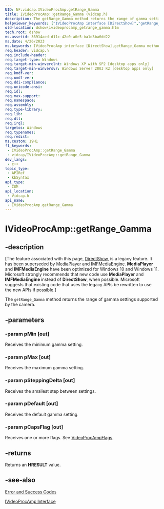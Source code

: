 ```yaml
---
UID: NF:vidcap.IVideoProcAmp.getRange_Gamma
title: IVideoProcAmp::getRange_Gamma (vidcap.h)
description: The getRange_Gamma method returns the range of gamma settings supported by the camera.
helpviewer_keywords: ["IVideoProcAmp interface [DirectShow]","getRange_Gamma method","IVideoProcAmp.getRange_Gamma","IVideoProcAmp::getRange_Gamma","IVideoProcAmpgetRange_Gamma","dshow.ivideoprocamp_getrange_gamma","getRange_Gamma","getRange_Gamma method [DirectShow]","getRange_Gamma method [DirectShow]","IVideoProcAmp interface","vidcap/IVideoProcAmp::getRange_Gamma"]
old-location: dshow\ivideoprocamp_getrange_gamma.htm
tech.root: dshow
ms.assetid: 36914aed-d11c-42c0-a0e5-ba1d3ba6dd22
ms.date: 4/26/2023
ms.keywords: IVideoProcAmp interface [DirectShow],getRange_Gamma method, IVideoProcAmp.getRange_Gamma, IVideoProcAmp::getRange_Gamma, IVideoProcAmpgetRange_Gamma, dshow.ivideoprocamp_getrange_gamma, getRange_Gamma, getRange_Gamma method [DirectShow], getRange_Gamma method [DirectShow],IVideoProcAmp interface, vidcap/IVideoProcAmp::getRange_Gamma
req.header: vidcap.h
req.include-header: 
req.target-type: Windows
req.target-min-winverclnt: Windows XP with SP2 [desktop apps only]
req.target-min-winversvr: Windows Server 2003 R2 [desktop apps only]
req.kmdf-ver: 
req.umdf-ver: 
req.ddi-compliance: 
req.unicode-ansi: 
req.idl: 
req.max-support: 
req.namespace: 
req.assembly: 
req.type-library: 
req.lib: 
req.dll: 
req.irql: 
targetos: Windows
req.typenames: 
req.redist: 
ms.custom: 19H1
f1_keywords:
 - IVideoProcAmp::getRange_Gamma
 - vidcap/IVideoProcAmp::getRange_Gamma
dev_langs:
 - c++
topic_type:
 - APIRef
 - kbSyntax
api_type:
 - COM
api_location:
 - Vidcap.h
api_name:
 - IVideoProcAmp.getRange_Gamma
---
```


# IVideoProcAmp::getRange_Gamma


## -description

\[The feature associated with this page, [DirectShow](/windows/win32/directshow/directshow), is a legacy feature. It has been superseded by [MediaPlayer](/uwp/api/Windows.Media.Playback.MediaPlayer) and [IMFMediaEngine](/windows/win32/api/mfmediaengine/nn-mfmediaengine-imfmediaengine). **MediaPlayer** and **IMFMediaEngine** have been optimized for Windows 10 and Windows 11. Microsoft strongly recommends that new code use **MediaPlayer** and **IMFMediaEngine** instead of **DirectShow**, when possible. Microsoft suggests that existing code that uses the legacy APIs be rewritten to use the new APIs if possible.\]

The <code>getRange_Gamma</code> method returns the range of gamma settings supported by the camera.

## -parameters

### -param pMin [out]

Receives the minimum gamma setting.

### -param pMax [out]

Receives the maximum gamma setting.

### -param pSteppingDelta [out]

Receives the smallest step between settings.

### -param pDefault [out]

Receives the default gamma setting.

### -param pCapsFlag [out]

Receives one or more flags. See <a href="/windows/win32/api/strmif/ne-strmif-videoprocampflags">VideoProcAmpFlags</a>.

## -returns

Returns an <b>HRESULT</b> value.

## -see-also

<a href="/windows/desktop/DirectShow/error-and-success-codes">Error and Success Codes</a>



<a href="/windows/desktop/api/vidcap/nn-vidcap-ivideoprocamp">IVideoProcAmp Interface</a>